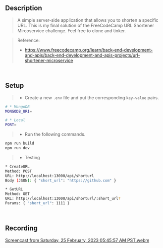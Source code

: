 ## Description

> A simple server-side application that allows you to shorten a specific URL. This is my final solution of the FreeCodeCamp URL Shortener Mircoservice challenge. Feel free to clone and tinker.

> Reference:
>
> - https://www.freecodecamp.org/learn/back-end-development-and-apis/back-end-development-and-apis-projects/url-shortener-microservice

<br />

## Setup

> - Create a new `.env` file and put the corresponding `key-value` pairs.

```bash
# * MongoDB
MONGODB_URI=

# * Local
PORT=
```

> - Run the following commands.

```bash
npm run build
npm run dev
```

> - Testing

```bash
* CreateURL
Method: POST
URL: http://localhost:13000/api/shorturl
Body (JSON): { "short_url": "https://github.com" }

* GetURL
Method: GET
URL: http://localhost:13000/api/shorturl/:short_url?
Params: { "short_url": 1111 }
```

<br />

## Recording

[Screencast from Saturday, 25 February, 2023 05:45:57 AM PST.webm](https://user-images.githubusercontent.com/69438999/221299576-f93409a0-1533-44f6-83ab-4be6b97278f3.webm)
